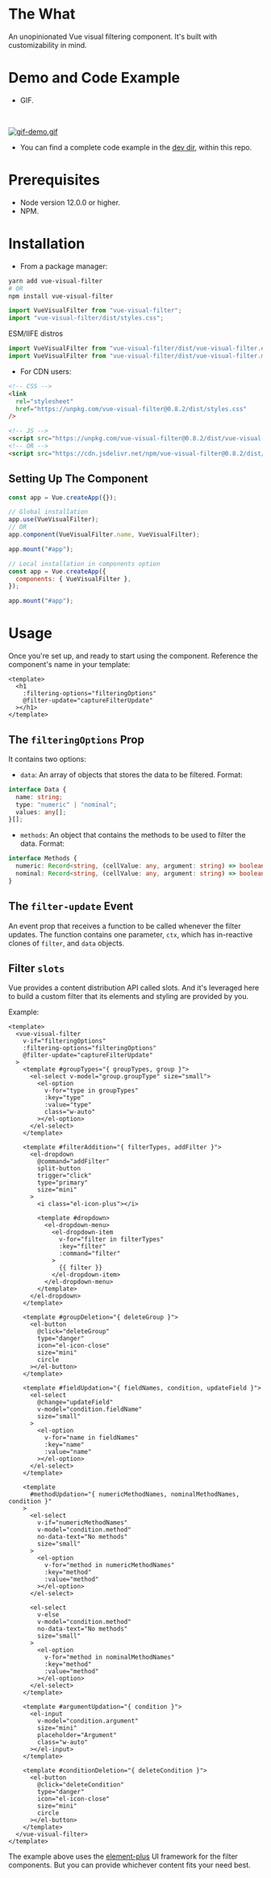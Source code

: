 # The What

An unopinionated Vue visual filtering component. It's built with customizability in mind.

# Demo and Code Example

- GIF.

<br>

[![gif-demo.gif](https://s4.gifyu.com/images/gif-demo.gif)](https://gifyu.com/image/ZowU)

- You can find a complete code example in the [dev dir](https://github.com/obadakhalili/vue-visual-filter/tree/main/dev), within this repo.

# Prerequisites

- Node version 12.0.0 or higher.
- NPM.

# Installation

- From a package manager:

```sh
yarn add vue-visual-filter
# OR
npm install vue-visual-filter
```

```js
import VueVisualFilter from "vue-visual-filter";
import "vue-visual-filter/dist/styles.css";
```

ESM/IIFE distros

```js
import VueVisualFilter from "vue-visual-filter/dist/vue-visual-filter.esm.js";
import VueVisualFilter from "vue-visual-filter/dist/vue-visual-filter.min.js";
```

- For CDN users:

```html
<!-- CSS -->
<link
  rel="stylesheet"
  href="https://unpkg.com/vue-visual-filter@0.8.2/dist/styles.css"
/>

<!-- JS -->
<script src="https://unpkg.com/vue-visual-filter@0.8.2/dist/vue-visual-filter.min.js"></script>
<!-- OR -->
<script src="https://cdn.jsdelivr.net/npm/vue-visual-filter@0.8.2/dist/vue-visual-filter.min.js"></script>
```

## Setting Up The Component

```js
const app = Vue.createApp({});

// Global installation
app.use(VueVisualFilter);
// OR
app.component(VueVisualFilter.name, VueVisualFilter);

app.mount("#app");

// Local installation in components option
const app = Vue.createApp({
  components: { VueVisualFilter },
});

app.mount("#app");
```

# Usage

Once you're set up, and ready to start using the component. Reference the component's name in your template:

```vue
<template>
  <h1
    :filtering-options="filteringOptions"
    @filter-update="captureFilterUpdate"
  ></h1>
</template>
```

## The `filteringOptions` Prop

It contains two options:

- `data`: An array of objects that stores the data to be filtered. Format:

```ts
interface Data {
  name: string;
  type: "numeric" | "nominal";
  values: any[];
}[];
```

- `methods`: An object that contains the methods to be used to filter the data. Format:

```ts
interface Methods {
  numeric: Record<string, (cellValue: any, argument: string) => boolean>;
  nominal: Record<string, (cellValue: any, argument: string) => boolean>;
}
```

## The `filter-update` Event

An event prop that receives a function to be called whenever the filter updates. The function contains one parameter, `ctx`, which has in-reactive clones of `filter`, and `data` objects.

## Filter `slots`

Vue provides a content distribution API called slots. And it's leveraged here to build a custom filter that its elements and styling are provided by you.

Example:

```vue
<template>
  <vue-visual-filter
    v-if="filteringOptions"
    :filtering-options="filteringOptions"
    @filter-update="captureFilterUpdate"
  >
    <template #groupTypes="{ groupTypes, group }">
      <el-select v-model="group.groupType" size="small">
        <el-option
          v-for="type in groupTypes"
          :key="type"
          :value="type"
          class="w-auto"
        ></el-option>
      </el-select>
    </template>

    <template #filterAddition="{ filterTypes, addFilter }">
      <el-dropdown
        @command="addFilter"
        split-button
        trigger="click"
        type="primary"
        size="mini"
      >
        <i class="el-icon-plus"></i>

        <template #dropdown>
          <el-dropdown-menu>
            <el-dropdown-item
              v-for="filter in filterTypes"
              :key="filter"
              :command="filter"
            >
              {{ filter }}
            </el-dropdown-item>
          </el-dropdown-menu>
        </template>
      </el-dropdown>
    </template>

    <template #groupDeletion="{ deleteGroup }">
      <el-button
        @click="deleteGroup"
        type="danger"
        icon="el-icon-close"
        size="mini"
        circle
      ></el-button>
    </template>

    <template #fieldUpdation="{ fieldNames, condition, updateField }">
      <el-select
        @change="updateField"
        v-model="condition.fieldName"
        size="small"
      >
        <el-option
          v-for="name in fieldNames"
          :key="name"
          :value="name"
        ></el-option>
      </el-select>
    </template>

    <template
      #methodUpdation="{ numericMethodNames, nominalMethodNames, condition }"
    >
      <el-select
        v-if="numericMethodNames"
        v-model="condition.method"
        no-data-text="No methods"
        size="small"
      >
        <el-option
          v-for="method in numericMethodNames"
          :key="method"
          :value="method"
        ></el-option>
      </el-select>

      <el-select
        v-else
        v-model="condition.method"
        no-data-text="No methods"
        size="small"
      >
        <el-option
          v-for="method in nominalMethodNames"
          :key="method"
          :value="method"
        ></el-option>
      </el-select>
    </template>

    <template #argumentUpdation="{ condition }">
      <el-input
        v-model="condition.argument"
        size="mini"
        placeholder="Argument"
        class="w-auto"
      ></el-input>
    </template>

    <template #conditionDeletion="{ deleteCondition }">
      <el-button
        @click="deleteCondition"
        type="danger"
        icon="el-icon-close"
        size="mini"
        circle
      ></el-button>
    </template>
  </vue-visual-filter>
</template>
```

The example above uses the [element-plus](http://element-plus.org/) UI framework for the filter components. But you can provide whichever content fits your need best.
